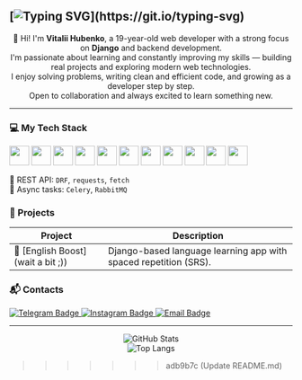 ## [![Typing SVG](https://readme-typing-svg.herokuapp.com?font=Fira+Code&pause=1000&color=F7A6BC&center=true&vCenter=true&width=435&lines=Welcome+to+my+profile!)](https://git.io/typing-svg)

<p align="center">
  👋 Hi! I'm <strong>Vitalii Hubenko</strong>, a 19-year-old web developer with a strong focus on <strong>Django</strong> and backend development.<br>
  I'm passionate about learning and constantly improving my skills — building real projects and exploring modern web technologies.<br>
  I enjoy solving problems, writing clean and efficient code, and growing as a developer step by step.<br>
  Open to collaboration and always excited to learn something new.
</p>

---

### 💻 My Tech Stack

<img src="https://cdn.jsdelivr.net/gh/devicons/devicon/icons/python/python-original.svg" width="35"/> <img src="https://cdn.jsdelivr.net/gh/devicons/devicon/icons/django/django-plain.svg" width="35"/>
<img src="https://cdn.jsdelivr.net/gh/devicons/devicon/icons/html5/html5-original.svg" width="35"/>
<img src="https://cdn.jsdelivr.net/gh/devicons/devicon/icons/css3/css3-original.svg" width="35"/>
<img src="https://cdn.jsdelivr.net/gh/devicons/devicon/icons/javascript/javascript-original.svg" width="35"/>
<img src="https://cdn.jsdelivr.net/gh/devicons/devicon/icons/postgresql/postgresql-original.svg" width="35"/>
<img src="https://cdn.jsdelivr.net/gh/devicons/devicon/icons/redis/redis-original.svg" width="35"/> <img src="https://cdn.jsdelivr.net/gh/devicons/devicon/icons/docker/docker-original.svg" width="35"/> <img src="https://cdn.jsdelivr.net/gh/devicons/devicon/icons/linux/linux-original.svg" width="35"/>
<img src="https://cdn.jsdelivr.net/gh/devicons/devicon/icons/nginx/nginx-original.svg" width="35"/>
<img src="https://cdn.jsdelivr.net/gh/devicons/devicon/icons/git/git-original.svg" width="35"/>

🧠 REST API: `DRF`, `requests`, `fetch`  
🧵 Async tasks: `Celery`, `RabbitMQ`

### 📂 Projects

| Project                           | Description                                                      |
| --------------------------------- | ---------------------------------------------------------------- |
| 🚀 [English Boost](wait a bit ;)) | Django-based language learning app with spaced repetition (SRS). |

### 📬 Contacts

  <a href="https://t.me/vitaleoneee">
    <img src="https://img.shields.io/badge/@vitaleoneee-2CA5E0?style=for-the-badge&logo=telegram&logoColor=white" alt="Telegram Badge"/>
  </a>
  <a href="https://www.instagram.com/vitaleoneee/">
    <img src="https://img.shields.io/badge/@vitaleoneee-E4405F?style=for-the-badge&logo=instagram&logoColor=white" alt="Instagram Badge"/>
  </a>
  <a href="mailto:gubenko23r@gmail.com">
    <img src="https://img.shields.io/badge/gubenko23r@gmail.com-D14836?style=for-the-badge&logo=gmail&logoColor=white" alt="Email Badge"/>
  </a>

---

<div align="center">
  <img src="https://github-readme-stats.vercel.app/api?username=vitaleoneee&show_icons=true&theme=github_dark&hide_border=false&layout=compact&width=400" alt="GitHub Stats"/>
</div>
<div align="center">
  <img src="https://github-readme-stats.vercel.app/api/top-langs/?username=vitaleoneee&layout=compact&theme=tokyonight&hide_border=false&langs_count=6&width=400" alt="Top Langs"/>
</div>

> > > > > > > adb9b7c (Update README.md)
